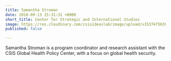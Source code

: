 ```yaml
---
title: Samantha Stroman
date: 2018-09-13 15:31:31 +0000
short_title: Center for Strategic and International Studies
image: https://res.cloudinary.com/csisideaslab/image/upload/v1537475630/health-commission/Stroman_Samantha.jpg
published: false

---
```

Samantha Stroman is a program coordinator and research assistant with the CSIS Global Health Policy Center, with a focus on global health security.
